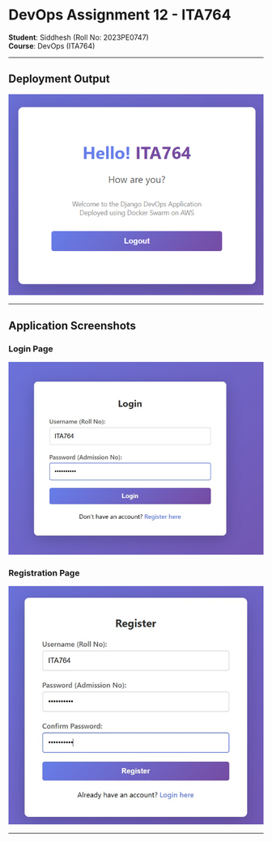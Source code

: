 # DevOps Assignment 12 - ITA764

**Student**: Siddhesh (Roll No: 2023PE0747)  
**Course**: DevOps (ITA764)

---

## Deployment Output

![Deployment Output](img/output.png)

---

## Application Screenshots

### Login Page
![Login Page](img/login_page.jpg)

### Registration Page
![Registration Page](img/register_page.jpg)

---
